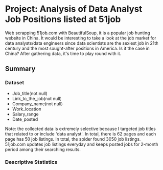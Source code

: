 # Project: Analysis of Data Analyst Job Positions listed at 51job

Web scrapping 51job.com with BeautifulSoup, it is a popular job hunting website in China. It would be interesting to take a look at the job market for data analysts/data engineers since data scientists are the sexiest job in 21th century and the most sought-after positions in America. Is it the case in China? After gathering data, it's time to play round with it. 


## Summary
### Dataset
- Job_title(not null)
- Link_to_the_job(not null)
- Company_name(not null)
- Work_location
- Salary_range
- Date_posted


Note: the collected data is extremely selective because I targeted job titles that related to or include 'data analyst'. In total, there is 62 pages and each page has 50 job listings. In total, the spider found 3050 job listings. 51job.com updates job listings everyday and keeps posted jobs for 2-month period among their searching results.


### Descriptive Statistics


